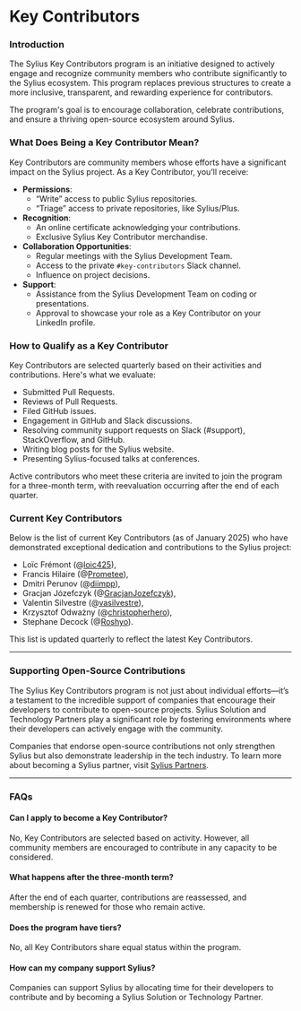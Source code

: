 # Key Contributors

### Introduction

The Sylius Key Contributors program is an initiative designed to actively engage and recognize community members who contribute significantly to the Sylius ecosystem. This program replaces previous structures to create a more inclusive, transparent, and rewarding experience for contributors.

The program's goal is to encourage collaboration, celebrate contributions, and ensure a thriving open-source ecosystem around Sylius.

### What Does Being a Key Contributor Mean?

Key Contributors are community members whose efforts have a significant impact on the Sylius project. As a Key Contributor, you’ll receive:

* **Permissions**:
  * “Write” access to public Sylius repositories.
  * “Triage” access to private repositories, like Sylius/Plus.
* **Recognition**:
  * An online certificate acknowledging your contributions.
  * Exclusive Sylius Key Contributor merchandise.
* **Collaboration Opportunities**:
  * Regular meetings with the Sylius Development Team.
  * Access to the private `#key-contributors` Slack channel.
  * Influence on project decisions.
* **Support**:
  * Assistance from the Sylius Development Team on coding or presentations.
  * Approval to showcase your role as a Key Contributor on your LinkedIn profile.

### How to Qualify as a Key Contributor

Key Contributors are selected quarterly based on their activities and contributions. Here's what we evaluate:

* Submitted Pull Requests.
* Reviews of Pull Requests.
* Filed GitHub issues.
* Engagement in GitHub and Slack discussions.
* Resolving community support requests on Slack (#support), StackOverflow, and GitHub.
* Writing blog posts for the Sylius website.
* Presenting Sylius-focused talks at conferences.

Active contributors who meet these criteria are invited to join the program for a three-month term, with reevaluation occurring after the end of each quarter.

### Current Key Contributors

Below is the list of current Key Contributors (as of January 2025) who have demonstrated exceptional dedication and contributions to the Sylius project:

* Loïc Frémont (@[loic425](https://github.com/loic425)),&#x20;
* Francis Hilaire (@[Prometee](https://github.com/Prometee)),&#x20;
* Dmitri Perunov (@[diimpp](https://github.com/diimpp)),&#x20;
* Gracjan Józefczyk (@[GracjanJozefczyk](https://github.com/GracjanJozefczyk)),&#x20;
* Valentin Silvestre (@[vasilvestre](https://github.com/vasilvestre)),&#x20;
* Krzysztof Odważny (@[christopherhero](https://github.com/christopherhero)),
* Stephane Decock (@[Roshyo](https://github.com/Roshyo)).

This list is updated quarterly to reflect the latest Key Contributors.

***

### Supporting Open-Source Contributions

The Sylius Key Contributors program is not just about individual efforts—it’s a testament to the incredible support of companies that encourage their developers to contribute to open-source projects. Sylius Solution and Technology Partners play a significant role by fostering environments where their developers can actively engage with the community.

Companies that endorse open-source contributions not only strengthen Sylius but also demonstrate leadership in the tech industry. To learn more about becoming a Sylius partner, visit [Sylius Partners](https://sylius.com/find-a-partner/).

***

### FAQs

#### Can I apply to become a Key Contributor?

No, Key Contributors are selected based on activity. However, all community members are encouraged to contribute in any capacity to be considered.

#### What happens after the three-month term?

After the end of each quarter, contributions are reassessed, and membership is renewed for those who remain active.

#### Does the program have tiers?

No, all Key Contributors share equal status within the program.

#### How can my company support Sylius?

Companies can support Sylius by allocating time for their developers to contribute and by becoming a Sylius Solution or Technology Partner.
